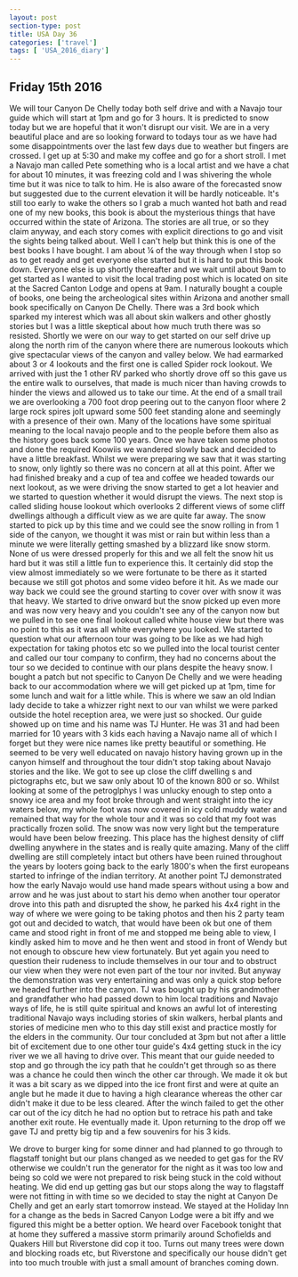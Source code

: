 ```yaml
---
layout: post
section-type: post
title: USA Day 36
categories: ['travel']
tags: [ 'USA_2016_diary']
---
```

## Friday 15th 2016  

We will tour Canyon De Chelly today both self drive and with a Navajo tour guide which will start at 1pm and go for 3 hours. It is predicted to snow today but we are hopeful that it won't disrupt our visit. We are in a very beautiful place and are so looking forward to todays tour as we have had some disappointments over the last few days due to weather but fingers are crossed. I get up at 5:30 and make my coffee and go for a short stroll. I met a Navajo man called Pete something who is a local artist and we have a chat for about 10 minutes, it was freezing cold and I was shivering the whole time but it was nice to talk to him. He is also aware of the forecasted snow but suggested due to the current elevation it will be hardly noticeable.
It's still too early to wake the others so I grab a much wanted hot bath and read one of my new books, this book is about the mysterious things that have occurred within the state of Arizona. The stories are all true, or so they claim anyway, and each story comes with explicit directions to go and visit the sights being talked about. Well I can't help but think this is one of the best books I have bought. I am about ¼ of the way through when I stop so as to get ready and get everyone else started but it is hard to put this book down.
Everyone else is up shortly thereafter and we wait until about 9am to get started as I wanted to visit the local trading post which is located on site at the Sacred Canton Lodge and opens at 9am. I naturally bought a couple of books, one being the archeological sites within Arizona and another small book specifically on Canyon De Chelly. There was a 3rd book which sparked my interest which was all about skin walkers and other ghostly stories but I was a little skeptical about how much truth there was so resisted.
Shortly we were on our way to get started on our self drive up along the north rim of the canyon where there are numerous lookouts which give spectacular views of the canyon and valley below. We had earmarked about 3 or 4 lookouts and the first one is called Spider rock lookout. We arrived with just the 1 other RV parked who shortly drove off so this gave us the entire walk to ourselves, that made is much nicer than having crowds to hinder the views and allowed us to take our time. At the end of a small trail we are overlooking a 700 foot drop peering out to the canyon floor where 2 large rock spires jolt upward some 500 feet standing alone and seemingly with a presence of their own. Many of the locations have some spiritual meaning to the local navajo people and to the people before them also as the history goes back some 100 years. Once we have taken some photos and done the required Koowiis we wandered slowly back and decided to have a little breakfast. Whilst we were preparing we saw that it was starting to snow, only lightly so there was no concern at all at this point. After we had finished breaky and a cup of tea and coffee we headed towards our next lookout, as we were driving the snow started to get a lot heavier and we started to question whether it would disrupt the views. The next stop is called sliding house lookout which overlooks 2 different views of some cliff dwellings although a difficult view as we are quite far away. The snow started to pick up by this time and we could see the snow rolling in from 1 side of the canyon, we thought it was mist or rain but within less than a minute we were literally getting smashed by a blizzard like snow storm. None of us were dressed properly for this and we all felt the snow hit us hard but it was still a little fun to experience this. It certainly did stop the view almost immediately so we were fortunate to be there as it started because we still got photos and some video before it hit. As we made our way back we could see the ground starting to cover over with snow it was that heavy. We started to drive onward but the snow picked up even more and was now very heavy and you couldn't see any of the canyon now but we pulled in to see one final lookout called white house view but there was no point to this as it was all white everywhere you looked.
We started to question what our afternoon tour was going to be like as we had high expectation for taking photos etc so we pulled into the local tourist center and called our tour company to confirm, they had no concerns about the tour so we decided to continue with our plans despite the heavy snow. I bought a patch but not specific to Canyon De Chelly and we were heading back to our accommodation where we will get picked up at 1pm, time for some lunch and wait for a little while. This is where we saw an old Indian lady decide to take a whizzer right next to our van whilst we were parked outside the hotel reception area, we were just so shocked. Our guide showed up on time and his name was TJ Hunter. He was 31 and had been married for 10 years with 3 kids each having a Navajo name all of which I forget but they were nice names like pretty beautiful or something. He seemed to be very well educated on navajo history having grown up in the canyon himself and throughout the tour didn't stop taking about Navajo stories and the like. We got to see up close the cliff dwelling s and pictographs etc, but we saw only about 10 of the known 800 or so.
Whilst looking at some of the petroglphys I was unlucky enough to step onto a snowy ice area and my foot broke through and went straight into the icy waters below, my whole foot was now covered in icy cold muddy water and remained that way for the whole tour and it was so cold that my foot was practically frozen solid. The snow was now very light but the temperature would have been below freezing.
This place has the highest density of cliff dwelling anywhere in the states and is really quite amazing. Many of the cliff dwelling are still completely intact but others have been ruined throughout the years by looters going back to the early 1800's when the first europeans started to infringe of the indian territory.
At another point TJ demonstrated how the early Navajo would use hand made spears without using a bow and arrow and he was just about to start his demo when another tour operator drove into this path and disrupted the show, he parked his 4x4 right in the way of where we were going to be taking photos and then his 2 party team got out and decided to watch, that would have been ok but one of them came and stood right in front of me and stopped me being able to view, I kindly asked him to move and he then went and stood in front of Wendy but not enough to obscure hew view fortunately. But yet again you need to question their rudeness to include themselves in our tour and to obstruct our view when they were not even part of the tour nor invited. But anyway the demonstration was very entertaining and was only a quick stop before we headed further into the canyon.
TJ was bought up by his grandmother and grandfather who had passed down to him local traditions and Navajo ways of life, he is still quite spiritual and knows an awful lot of interesting traditional Navajo ways including stories of skin walkers, herbal plants and stories of medicine men who to this day still exist and practice mostly for the elders in the community. Our tour concluded at 3pm but not after a little bit of excitement due to one other tour guide's 4x4 getting stuck in the icy river we we all having to drive over. This meant that our guide needed to stop and go through the icy path that he couldn't get through so as there was a chance he could then winch the other car through. We made it ok but it was a bit scary as we dipped into the ice front first and were at quite an angle but he made it due to having a high clearance whereas the other car didn't make it due to be less cleared. After the winch failed to get the other car out of the icy ditch he had no option but to retrace his path and take another exit route. He eventually made it. Upon returning to the drop off we gave TJ and pretty big tip and a few souvenirs for his 3 kids.

We drove to burger king for some dinner and had planned to go through to flagstaff tonight but our plans changed as we needed to get gas for the RV otherwise we couldn't run the generator for the night as it was too low and being so cold we were not prepared to risk being stuck in the cold without heating. We did end up getting gas but our stops along the way to flagstaff were not fitting in with time so we decided to stay the night at Canyon De Chelly and get an early start tomorrow instead. We stayed at the Holiday Inn for a change as the beds in Sacred Canyon Lodge were a bit iffy and we figured this might be a better option. We heard over Facebook tonight that at home they suffered a massive storm primarily around Schofields and Quakers Hill but Riverstone did cop it too. Turns out many trees were down and blocking roads etc, but Riverstone and specifically our house didn't get into too much trouble with just a small amount of branches coming down.
